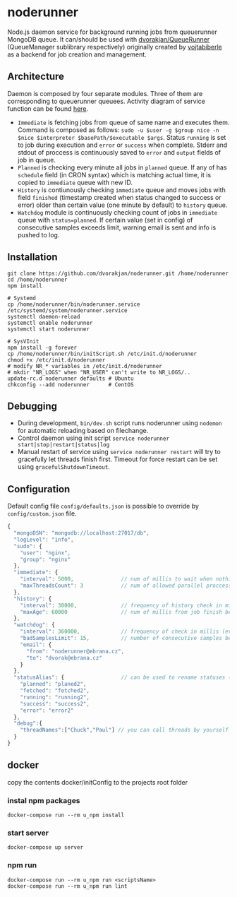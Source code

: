 # noderunner

Node.js daemon service for background running jobs from queuerunner MongoDB queue. It can/should be used with [dvorakjan/QueueRunner](https://github.com/dvorakjan/QueueRunner) (QueueManager sublibrary respectively) originally created by [vojtabiberle](https://github.com/vojtabiberle) as a backend for job creation and management.

## Architecture
Daemon is composed by four separate modules. Three of them are corresponding to queuerunner queuees. Activity diagram of service function can be found [here](docs/modules-activity.png).
  
  * ``Immediate`` is fetching jobs from queue of same name and executes them. Command is composed as follows: ``sudo -u $user -g $group nice -n $nice $interpreter $basePath/$executable $args``. Status ``running`` is set to job during execution and ``error`` or ``success`` when complete. Stderr and stdout of proccess is continuously saved to ``error`` and ``output`` fields of job in queue.
  * ``Planned`` is checking every minute all jobs in ``planned`` queue. If any of has ``schedule`` field (in CRON syntax) which is matching actual time, it is copied to ``immediate`` queue with new ID.
  * ``History`` is contiunously checking ``immediate`` queue and moves jobs with field ``finished`` (timestamp created when status changed to success or error) older than certain value (one minute by default) to ``history`` queue.
  * ``Watchdog`` module is continuously checking count of jobs in ``immediate`` queue with ``status=planned``. If certain value (set in config) of consecutive samples exceeds limit, warning email is sent and info is pushed to log.

## Installation
```bashp
git clone https://github.com/dvorakjan/noderunner.git /home/noderunner
cd /home/noderunner
npm install

# Systemd
cp /home/noderunner/bin/noderunner.service /etc/systemd/system/noderunner.service
systemctl daemon-reload
systemctl enable noderunner
systemctl start noderunner

# SysVInit
npm install -g forever
cp /home/noderunner/bin/initScript.sh /etc/init.d/noderunner
chmod +x /etc/init.d/noderunner
# modify NR_* variables in /etc/init.d/noderunner
# mkdir "NR_LOGS" when "NR_USER" can't write to NR_LOGS/..
update-rc.d noderunner defaults # Ubuntu
chkconfig --add noderunner      # CentOS
```
## Debugging
  * During development, ``bin/dev.sh`` script runs noderunner using ``nodemon`` for automatic reloading based on filechange. 
  * Control daemon using init script ``service noderunner start|stop|restart|status|log``
  * Manual restart of service using ``service noderunner restart`` will try to gracefully let threads finish first. Timeout for force restart can be set using ``gracefulShutdownTimeout``.

## Configuration
Default config file ``config/defaults.json`` is possible to override by ``config/custom.json`` file.
```javascript
{
  "mongoDSN": "mongodb://localhost:27017/db",	
  "logLevel": "info", 
  "sudo": {
    "user": "nginx",
    "group": "nginx"
  },
  "immediate": {
    "interval": 5000,				// num of millis to wait when nothing to do
    "maxThreadsCount": 3			// num of allowed parallel proccesses 
  },
  "history": {
    "interval": 30000,				// frequency of history check in millis
    "maxAge": 60000					// num of millis from job finish before its move to history queue
  },
  "watchdog": {
    "interval": 360000,				// frequency of check in millis (every 6 minutes)
    "badSamplesLimit": 15,			// number of consecutive samples before warning is send (1.5 hour)
    "email": {
      "from": "noderunner@ebrana.cz",
      "to": "dvorak@ebrana.cz"
    }
  },
  "statusAlias": {					// can be used to rename statuses (especially for testing purposes)
    "planned": "planed2",
    "fetched": "fetched2",
    "running": "running2",
    "success": "success2",
    "error": "error2"
  },
  "debug":{
    "threadNames":["Chuck","Paul"] // you can call threads by yourself :-)
  }
}
```
## docker
copy the contents docker/initConfig to the projects root folder

### instal npm packages 
```
docker-compose run --rm u_npm install
```

### start server 
```
docker-compose up server
```

### npm run 
```
docker-compose run --rm u_npm run <scriptsName>
docker-compose run --rm u_npm run lint
```